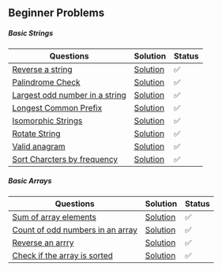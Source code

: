 ## Beginner Problems

##### Basic Strings

| Questions                                                                                                                        | Solution                                                                                                                                      | Status |
| -------------------------------------------------------------------------------------------------------------------------------- | --------------------------------------------------------------------------------------------------------------------------------------------- | ------ |
| [Reverse a string](https://leetcode.com/problems/reverse-string/description/)                                                    | [Solution](https://github.com/SuvadeepMukherjee/dsa-to-do-sheet/blob/main/Beginner%20Problems/Basic%20Strings/reverse-string.js)              | ✅     |
| [Palindrome Check](https://takeuforward.org/plus/data-structures-and-algorithm/beginner-problems/basic-strings/palindrome-check) | [Solution](https://github.com/SuvadeepMukherjee/dsa-to-do-sheet/blob/main/Beginner%20Problems/Basic%20Strings/palindrome-check.js)            | ✅     |
| [Largest odd number in a string ](https://leetcode.com/problems/largest-odd-number-in-string/description/)                       | [Solution](https://github.com/SuvadeepMukherjee/dsa-to-do-sheet/blob/main/Beginner%20Problems/Basic%20Strings/largest-odd-number.js)          | ✅     |
| [Longest Common Prefix](https://leetcode.com/problems/longest-common-prefix/description/)                                        | [Solution](https://github.com/SuvadeepMukherjee/dsa-to-do-sheet/blob/main/Beginner%20Problems/Basic%20Strings/largest-common-prefix.js)       | ✅     |
| [Isomorphic Strings](https://leetcode.com/problems/isomorphic-strings/description/)                                              | [Solution](https://github.com/SuvadeepMukherjee/dsa-to-do-sheet/blob/main/Beginner%20Problems/Basic%20Strings/isomorphic-strings.js)          | ✅     |
| [Rotate String](https://leetcode.com/problems/rotate-string/description/)                                                        | [Solution](https://github.com/SuvadeepMukherjee/dsa-to-do-sheet/blob/main/Beginner%20Problems/Basic%20Strings/rotate-sring.js)                | ✅     |
| [Valid anagram](https://leetcode.com/problems/valid-anagram/description/)                                                        | [Solution](https://github.com/SuvadeepMukherjee/dsa-to-do-sheet/blob/main/Beginner%20Problems/Basic%20Strings/valid-anagram.js)               | ✅     |
| [Sort Charcters by frequency](https://leetcode.com/problems/sort-characters-by-frequency/description/)                           | [Solution](https://github.com/SuvadeepMukherjee/dsa-to-do-sheet/blob/main/Beginner%20Problems/Basic%20Strings/sort-charcters-by-frequency.js) | ✅     |

##### Basic Arrays

| Questions                                                                                                                                                                | Solution                                                                                                                                          | Status |
| ------------------------------------------------------------------------------------------------------------------------------------------------------------------------ | ------------------------------------------------------------------------------------------------------------------------------------------------- | ------ |
| [Sum of array elements](https://takeuforward.org/plus/data-structures-and-algorithm/beginner-problems/basic-arrays/sum-of-array-elements)                                | [Solution](https://github.com/SuvadeepMukherjee/dsa-to-do-sheet/blob/main/Beginner%20Problems/Basic%20Arrays/sum-of-array-elements.js)            | ✅     |
| [Count of odd numbers in an array](https://takeuforward.org/plus/data-structures-and-algorithm/beginner-problems/basic-arrays/count-of-odd-numbers-in-array/submissions) | [Solution](https://github.com/SuvadeepMukherjee/dsa-to-do-sheet/blob/main/Beginner%20Problems/Basic%20Arrays/count-of-odd-numbers-in-an-array.js) | ✅     |
| [Reverse an arrry](https://takeuforward.org/plus/data-structures-and-algorithm/beginner-problems/basic-arrays/reverse-an-array)                                          | [Solution]()                                                                                                                                      | ✅     |
| [Check if the array is sorted](https://takeuforward.org/plus/data-structures-and-algorithm/beginner-problems/basic-arrays/check-if-the-array-is-sorted)                  | [Solution](https://github.com/SuvadeepMukherjee/dsa-to-do-sheet/blob/main/Beginner%20Problems/Basic%20Arrays/check-if-array-is-sorted.js)         | ✅     |
